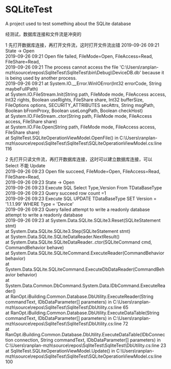 # SQLiteTest
A project used to test something about the SQLite database

经测试，数据库连接和文件流是冲突的

1 先打开数据库连接，再打开文件流，这时打开文件流出错
2019-09-26 09:21  State -> Open  
2019-09-26 09:21  Open file failed, FileMode=Open, FileAccess=Read, FileShare=Read,   
2019-09-26 09:21  The process cannot access the file 'C:\Users\ranplan-mzh\source\repos\SqliteTest\SqliteTest\bin\Debug\DeviceDB.db' because it is being used by another process.  
2019-09-26 09:21     at System.IO.__Error.WinIOError(Int32 errorCode, String maybeFullPath)  
   at System.IO.FileStream.Init(String path, FileMode mode, FileAccess access, Int32 rights, Boolean useRights, FileShare share, Int32 bufferSize, FileOptions options, SECURITY_ATTRIBUTES secAttrs, String msgPath, Boolean bFromProxy, Boolean useLongPath, Boolean checkHost)  
   at System.IO.FileStream..ctor(String path, FileMode mode, FileAccess access, FileShare share)  
   at System.IO.File.Open(String path, FileMode mode, FileAccess access, FileShare share)  
   at SqliteTest.SQLiteOperationViewModel.OpenFile() in C:\Users\ranplan-mzh\source\repos\SqliteTest\SqliteTest\SQLiteOperationViewModel.cs:line 116  

2 先打开只读文件流，再打开数据库连接，这时可以建立数据库连接，可以 Select 不能 Update  
2019-09-26 09:23  Open file succeed, FileMode=Open, FileAccess=Read, FileShare=Read,   
2019-09-26 09:23  State -> Open  
2019-09-26 09:23  Execute SQL Select Type,Version From TDataBaseType  
2019-09-26 09:23  Query succeed row count =1  
2019-09-26 09:23  Execute SQL UPDATE TDataBaseType SET Version = '1.1.1.99' WHERE Type = 'Device'  
2019-09-26 09:23  Query failed attempt to write a readonly database  
attempt to write a readonly database  
2019-09-26 09:23     at System.Data.SQLite.SQLite3.Reset(SQLiteStatement stmt)  
   at System.Data.SQLite.SQLite3.Step(SQLiteStatement stmt)  
   at System.Data.SQLite.SQLiteDataReader.NextResult()  
   at System.Data.SQLite.SQLiteDataReader..ctor(SQLiteCommand cmd, CommandBehavior behave)  
   at System.Data.SQLite.SQLiteCommand.ExecuteReader(CommandBehavior behavior)  
   at System.Data.SQLite.SQLiteCommand.ExecuteDbDataReader(CommandBehavior behavior)  
   at System.Data.Common.DbCommand.System.Data.IDbCommand.ExecuteReader()  
   at RanOpt.iBuilding.Common.Database.DbUtility.ExecuteReader(String commandText, IDbDataParameter[] parameters) in C:\Users\ranplan-mzh\source\repos\SqliteTest\SqliteTest\DbUtility.cs:line 65  
   at RanOpt.iBuilding.Common.Database.DbUtility.ExecuteDataTable(String commandText, IDbDataParameter[] parameters) in C:\Users\ranplan-mzh\source\repos\SqliteTest\SqliteTest\DbUtility.cs:line 72  
   at RanOpt.iBuilding.Common.Database.DbUtility.ExecuteDataTable(IDbConnection connection, String commandText, IDbDataParameter[] parameters) in C:\Users\ranplan-mzh\source\repos\SqliteTest\SqliteTest\DbUtility.cs:line 23  
   at SqliteTest.SQLiteOperationViewModel.Update() in C:\Users\ranplan-mzh\source\repos\SqliteTest\SqliteTest\SQLiteOperationViewModel.cs:line 100  
